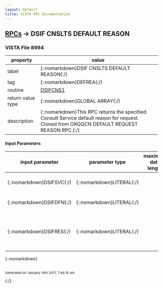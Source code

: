 ```yaml
---
layout: default
title: VISTA RPC documentation
---
```




## [RPCs](TableOfContent.md) &#8594; DSIF CNSLTS DEFAULT REASON 



### VISTA File 8994 


 property | value 
--- | --- 
 label | {::nomarkdown}DSIF CNSLTS DEFAULT REASON{:/}
 tag | {::nomarkdown}DEFREA{:/}
 routine | [DSIFCNS1](http://code.osehra.org/dox/Routine_DSIFCNS1_source.html)
 return value type | {::nomarkdown}GLOBAL ARRAY{:/}
 description | {::nomarkdown}This RPC returns the specified Consult Service default reason for request. Cloned from ORQQCN DEFAULT REQUEST REASON RPC.{:/}

#### Input Parameters

| input parameter | parameter type | maximum data length | required | description | 
| --- | --- | --- | --- | --- | 
| {::nomarkdown}DSIFSVC{:/} | {::nomarkdown}LITERAL{:/} |  | {::nomarkdown}true{:/} | {::nomarkdown}This is the IEN for the Consult Service.{:/} | 
| {::nomarkdown}DSIFDFN{:/} | {::nomarkdown}LITERAL{:/} |  |  | {::nomarkdown}This is the Patient DFN.{:/} | 
| {::nomarkdown}DSIFRES{:/} | {::nomarkdown}LITERAL{:/} |  |  | {::nomarkdown}This is the RESOLVE variable, which indicates boilerplates should be used.{:/} | 

{::nomarkdown} <br/><br/><p style="font-size: 11px">Generated on January 14th 2017, 7:46:15 am</p>{:/}